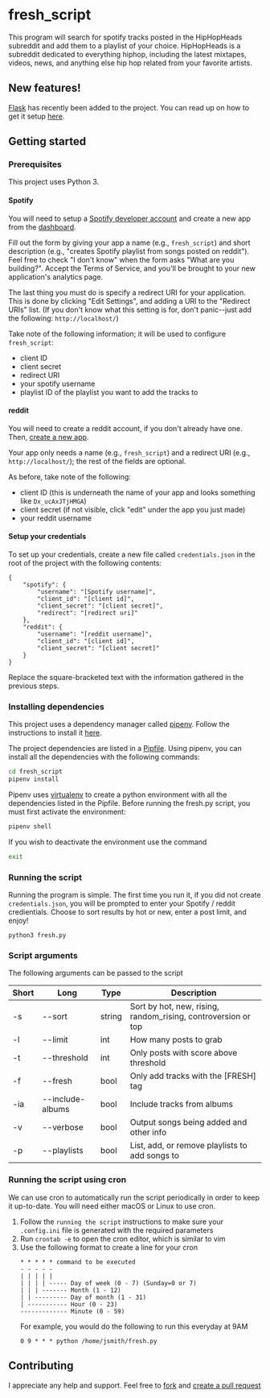 # fresh_script

This program will search for spotify tracks posted in the HipHopHeads subreddit and add them to a playlist of your choice. HipHopHeads is a subreddit dedicated to everything hiphop, including the latest mixtapes, videos, news, and anything else hip hop related from your favorite artists.

## New features!
[Flask](http://flask.pocoo.org/) has recently been added to the project. You can read up on how to get it setup [here](flask.md).

## Getting started

### Prerequisites

This project uses Python 3.

#### Spotify
You will need to setup a [Spotify developer account][spotify-dev-login] and create a new app from the [dashboard][spotify-app-dashboard].

Fill out the form by giving your app a name (e.g., `fresh_script`) and short description (e.g., "creates Spotify playlist from songs posted on reddit").
Feel free to check "I don't know" when the form asks "What are you building?".
Accept the Terms of Service, and you'll be brought to your new application's analytics page.

The last thing you must do is specify a redirect URI for your application.
This is done by clicking "Edit Settings", and adding a URI to the "Redirect URIs" list.
(If you don't know what this setting is for, don't panic--just add the following: `http://localhost/`)

Take note of the following information; it will be used to configure `fresh_script`:
* client ID
* client secret
* redirect URI
* your spotify username
* playlist ID of the playlist you want to add the tracks to

[spotify-dev-login]: https://developer.spotify.com/dashboard/login
[spotify-app-dashboard]: https://developer.spotify.com/dashboard/applications

#### reddit
You will need to create a reddit account, if you don't already have one. Then, [create a new app][reddit-app-dashboard].

Your app only needs a name (e.g., `fresh_script`) and a redirect URI (e.g., `http://localhost/`); the rest of the fields are optional.

As before, take note of the following:
 * client ID (this is underneath the name of your app and looks something like `Dx_ucAxJTjHMGA`)
 * client secret (if not visible, click "edit" under the app you just made)
 * your reddit username

[reddit-app-dashboard]: https://www.reddit.com/prefs/apps/

#### Setup your credentials

To set up your credentials, create a new file called `credentials.json` in the root of the project with the following contents:

```
{
    "spotify": {
        "username": "[Spotify username]",
        "client_id": "[client id]",
        "client_secret": "[client secret]",
        "redirect": "[redirect uri]"
    },
    "reddit": {
        "username": "[reddit username]",
        "client_id": "[client id]",
        "client_secret": "[client secret]"
    }
}
```
 
Replace the square-bracketed text with the information gathered in the previous steps.

### Installing dependencies
This project uses a dependency manager called [pipenv](https://pipenv.readthedocs.io). Follow the instructions to install it [here](https://pipenv.readthedocs.io/en/latest/install/#installing-pipenv).

The project dependencies are listed in a [Pipfile](https://github.com/pypa/pipfile). Using pipenv, you can install all the dependencies with the following commands:
```bash
cd fresh_script
pipenv install
``` 

Pipenv uses [virtualenv](https://virtualenv.pypa.io/en/stable/) to create a python environment with all the dependencies listed in the Pipfile. Before running the fresh.py script, you must first activate the environment:
```bash
pipenv shell
```

If you wish to deactivate the environment use the command
```bash
exit
```

### Running the script

Running the program is simple. The first time you run it, if you did not create `credentials.json`, you will be prompted to enter your Spotify / reddit credientials. Choose to sort results by hot or new, enter a post limit, and enjoy!

```
python3 fresh.py
```

### Script arguments

The following arguments can be passed to the script

| Short | Long             | Type   | Description |
|-------|------------------|--------|-------------|
| -s    | --sort           | string | Sort by hot, new, rising, random_rising, controversion or top |
| -l    | --limit          | int    | How many posts to grab |
| -t    | --threshold      | int    | Only posts with score above threshold |
| -f    | --fresh          | bool   | Only add tracks with the \[FRESH\] tag |
| -ia   | --include-albums | bool   | Include tracks from albums |
| -v    | --verbose        | bool   | Output songs being added and other info |
| -p    | --playlists      | bool   | List, add, or remove playlists to add songs to |

### Running the script using cron

We can use cron to automatically run the script periodically in order to keep it up-to-date. You will need either macOS or Linux to use cron.

1. Follow the `running the script` instructions to make sure your `.config.ini` file is generated with the required parameters
2. Run `crontab -e` to open the cron editor, which is similar to vim
3. Use the following format to create a line for your cron
    ```
    * * * * * command to be executed
    - - - - -
    | | | | |
    | | | | ----- Day of week (0 - 7) (Sunday=0 or 7)
    | | | ------- Month (1 - 12)
    | | --------- Day of month (1 - 31)
    | ----------- Hour (0 - 23)
    ------------- Minute (0 - 59)
    ```
    For example, you would do the following to run this everyday at 9AM
    ```
    0 9 * * * python /home/jsmith/fresh.py
    ```

## Contributing

I appreciate any help and support. Feel free to [fork](https://github.com/amcquade/fresh_script#fork-destination-box) and [create a pull request](https://github.com/amcquade/fresh_script/compare)
